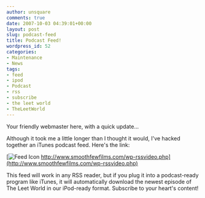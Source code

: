 ```yaml
---
author: unsquare
comments: true
date: 2007-10-03 04:39:01+00:00
layout: post
slug: podcast-feed
title: Podcast Feed!
wordpress_id: 52
categories:
- Maintenance
- News
tags:
- feed
- ipod
- Podcast
- rss
- subscribe
- the leet world
- TheLeetWorld
---
```


Your friendly webmaster here, with a quick update...

Although it took me a little longer than I thought it would, I've hacked together an iTunes podcast feed. Here's the link:

[![Feed Icon](http://www.smoothfewfilms.com/wp-content/uploads/2007/10/feed-icon-14x14.png) http://www.smoothfewfilms.com/wp-rssvideo.php](http://www.smoothfewfilms.com/wp-rssvideo.php)

This feed will work in any RSS reader, but if you plug it into a podcast-ready program like iTunes, it will automatically download the newest episode of The Leet World in our iPod-ready format. Subscribe to your heart's content!
